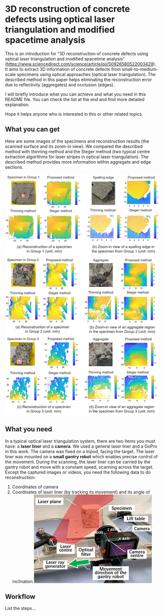 # 3D reconstruction of concrete defects using optical laser triangulation and modified spacetime analysis
This is an introduction for “3D reconstruction of concrete defects using optical laser triangulation and modified spacetime analysis” (https://www.sciencedirect.com/science/article/pii/S0926580522003429). It aims to extract 3D information of concrete defects from small-to-medium-scale specimens using optical approaches (optical laser triangulation). The described method in this paper helps eliminating the reconstruction error due to reflectivity (aggregates) and occlusion (edges).

I will briefly introduce what you can achieve and what you need in this README file. You can check the list at the end and find more detailed explanation.

Hope it helps anyone who is interested in this or other related topics.
## What you can get
Here are some images of the specimens and reconstruction results (the scanned surface and its zoom-in view). We compared the described method with thinning method and the Steger method (two typical centre extraction algorithms for laser stripes in optical laser triangulation). The described method provides more information within aggregate and edge sections.

![](images/1.jpg)
![](images/2.jpg)

## What you need
In a typical optical laser triangulation system, there are two items you must have: a **laser liner** and a **camera**. We used a general laser liner and a GoPro in this work. The camera was fixed on a tripod, facing the target. The laser liner was mounted on a **small gantry robot** which enables precise control of the movement. During the scanning, the laser liner can be carried by the gantry robot and move with a constant speed, scanning across the target. Except the captured images or videos, you need the following data to do reconstruction:

1.	Coordinates of camera
2.	Coordinates of laser liner (by tracking its movement) and its angle of inclination
![](images/3.jpg)

## Workflow
List the steps…
